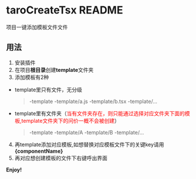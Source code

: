 <!--
 * @Author: wesion
 * @Date: 2022-07-22 17:08:03
 * @LastEditTime: 2022-07-28 14:49:35
 * @Description: 
-->
# taroCreateTsx README

 项目一键添加模板文件文件

## 用法
1. 安装插件
2. 在项目**根目录**创建**template**文件夹
3. 添加模板有2种
* template里只有文件，无分级
    >-template
    >-template/a.js
    >-template/b.tsx
    >-template/...
* template里有文件夹（<font color= red>当有文件夹存在，则只能通过选择对应文件夹下面的模板,template文件夹下的问价一概不会被创建</font>）
    >-template
    >-template/A
    >-template/B
    >-template/...
4.  再template添加对应模板,如想替换对应模板文件下的关键key请用 **{componentName}** 
5. 再对应想创建模板的文件下右键呼出界面

**Enjoy!**
